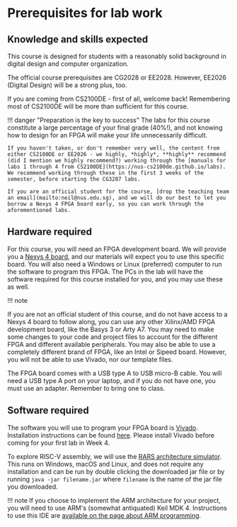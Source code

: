# Prerequisites for lab work

## Knowledge and skills expected

This course is designed for students with a reasonably solid background in digital design and computer organization.

The official course prerequisites are CG2028 or EE2028. However, EE2026 (Digital Design) will be a strong plus, too.

If you are coming from CS2100DE - first of all, welcome back! Remembering most of CS2100DE will be more than sufficient for this course.

!!! danger "Preparation is the key to success"
    The labs for this course constitute a large percentage of your final grade (40%!), and not knowing how to design for an FPGA will make your life unnecessarily difficult.

    If you haven't taken, or don't remember very well, the content from either CS2100DE or EE2026 - we highly, *highly*, **highly** recommend (did I mention we highly recommend?) working through the [manuals for labs 1 through 4 from CS2100DE](https://nus-cs2100de.github.io/labs). We recommend working through these in the first 3 weeks of the semester, before starting the CG3207 labs.

    If you are an official student for the course, [drop the teaching team an email](mailto:neil@nus.edu.sg), and we will do our best to let you borrow a Nexys 4 FPGA board early, so you can work through the aforementioned labs.

## Hardware required

For this course, you will need an FPGA development board. We will provide you a [Nexys 4 board](guides/nexys4.md), and our materials will expect you to use this specific board. You will also need a Windows or Linux (preferred) computer to run the software to program this FPGA. The PCs in the lab will have the software required for this course installed for you, and you may use these as well.

!!! note

 If you are not an official student of this course, and do not have access to a Nexys 4 board to follow along, you can use any other Xilinx/AMD FPGA development board, like the Basys 3 or Arty A7. You may need to make some changes to your code and project files to account for the different FPGA and different available peripherals. You may also be able to use a completely different brand of FPGA, like an Intel or Sipeed board. However, you will not be able to use Vivado, nor our template files.

The FPGA board comes with a USB type A to USB micro-B cable. You will need a USB type A port on your laptop, and if you do not have one, you must use an adapter. Remember to bring one to class.

## Software required

The software you will use to program your FPGA board is [Vivado](https://www.amd.com/en/products/software/adaptive-socs-and-fpgas/vivado.html). Installation instructions can be found [here](guides/vivado_install_guide.md). Please install Vivado before coming for your first lab in Week 4.

To explore RISC-V assembly, we will use the [RARS architecture simulator](https://github.com/TheThirdOne/rars). This runs on Windows, macOS and Linux, and does not require any installation and can be run by double clicking the downloaded jar file or by running `java -jar filename.jar` where `filename` is the name of the jar file you downloaded.

!!! note
    If you choose to implement the ARM architecture for your project, you will need to use ARM's (somewhat antiquated) Keil MDK 4. Instructions to use this IDE are [available on the page about ARM programming](ARM/arm_programming.md).